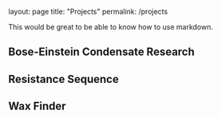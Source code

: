 layout: page
title: "Projects"
permalink: /projects

This would be great to be able to know how to use markdown.

## Bose-Einstein Condensate Research

## Resistance Sequence 

## Wax Finder